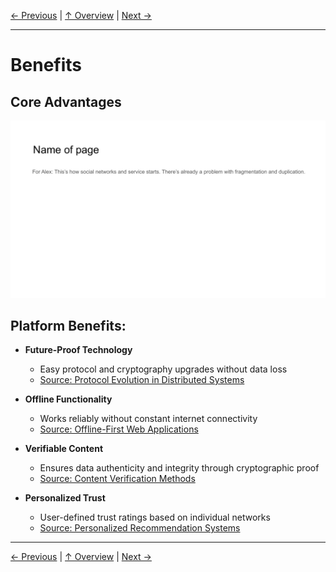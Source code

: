 [← Previous](slide13.md) | [↑ Overview](../README.md) | [Next →](slide15.md)

---

# Benefits

## Core Advantages

![Benefits](../images/slide13.png)


## Platform Benefits:

- **Future-Proof Technology**
  - Easy protocol and cryptography upgrades without data loss
  - [Source: Protocol Evolution in Distributed Systems](https://bravenewgeek.com/protocol-evolution/)

- **Offline Functionality**
  - Works reliably without constant internet connectivity
  - [Source: Offline-First Web Applications](https://developer.mozilla.org/en-US/docs/Web/Progressive_web_apps/Offline_Service_workers)

- **Verifiable Content**
  - Ensures data authenticity and integrity through cryptographic proof
  - [Source: Content Verification Methods](https://www.ncbi.nlm.nih.gov/pmc/articles/PMC8521542/)

- **Personalized Trust**
  - User-defined trust ratings based on individual networks
  - [Source: Personalized Recommendation Systems](https://dl.acm.org/doi/10.1145/3285029)



---

[← Previous](slide13.md) | [↑ Overview](../README.md) | [Next →](slide15.md)

